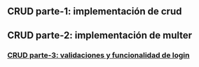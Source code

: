 ## CRUD parte-1: implementación de crud
##  CRUD parte-2: implementación de multer
### [CRUD parte-3: validaciones y funcionalidad de login](https://github.com/Leandro-Mumbach/CRUD-parte-1/tree/crud-parte-3)